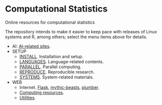 # Computational Statistics

Online resources for computational statistics

The repository intends to make it easier to keep pace with releases of Linux systems and R, among others; select the menu items above for details.

- AI: [AI-related sites](AI.md).
- SETUP
    * [INSTALL](INSTALL.md). Installation and setup.
    * [LANGUAGES](LANGUAGES.md). Language-related contents.
    * [PARALLEL](PARALLEL.md). Parallel computing.
    * [REPRODUCE](REPRODUCE.md). Reproducible research.
    * [SYSTEMS](SYSTEMS.md). System-related materials.
- WEB
    * Internet. [Flask](Web/Flask/README.md), [mythic-beasts](Web/mythic-beasts.md), [plumber](Web/plumber.md).
    * [Computing resources](Web/Computing.md).
    * [Utilities](Web/Utilities.md).
